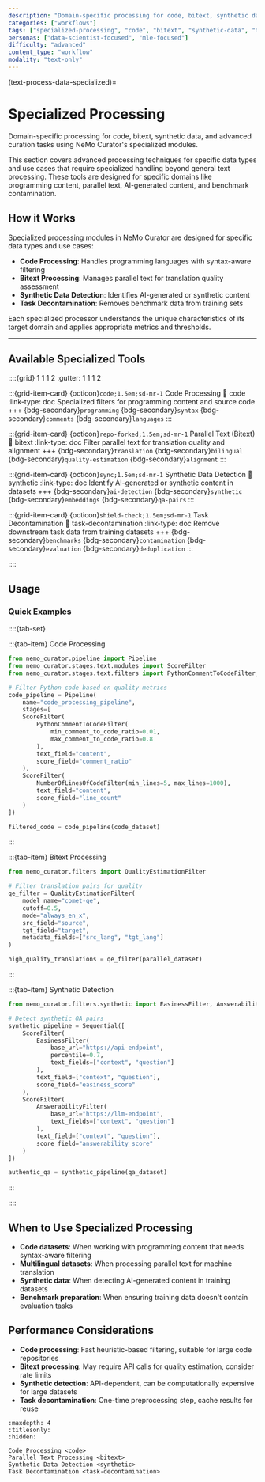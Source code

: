 ```yaml
---
description: "Domain-specific processing for code, bitext, synthetic data, and advanced curation tasks with specialized modules"
categories: ["workflows"]
tags: ["specialized-processing", "code", "bitext", "synthetic-data", "task-decontamination", "advanced"]
personas: ["data-scientist-focused", "mle-focused"]
difficulty: "advanced"
content_type: "workflow"
modality: "text-only"
---
```


(text-process-data-specialized)=
# Specialized Processing

Domain-specific processing for code, bitext, synthetic data, and advanced curation tasks using NeMo Curator's specialized modules.

This section covers advanced processing techniques for specific data types and use cases that require specialized handling beyond general text processing. These tools are designed for specific domains like programming content, parallel text, AI-generated content, and benchmark contamination.

## How it Works

Specialized processing modules in NeMo Curator are designed for specific data types and use cases:

- **Code Processing**: Handles programming languages with syntax-aware filtering
- **Bitext Processing**: Manages parallel text for translation quality assessment
- **Synthetic Data Detection**: Identifies AI-generated or synthetic content
- **Task Decontamination**: Removes benchmark data from training sets

Each specialized processor understands the unique characteristics of its target domain and applies appropriate metrics and thresholds.

---

## Available Specialized Tools

::::{grid} 1 1 1 2
:gutter: 1 1 1 2

:::{grid-item-card} {octicon}`code;1.5em;sd-mr-1` Code Processing
:link: code
:link-type: doc
Specialized filters for programming content and source code
+++
{bdg-secondary}`programming`
{bdg-secondary}`syntax`
{bdg-secondary}`comments`
{bdg-secondary}`languages`
:::

:::{grid-item-card} {octicon}`repo-forked;1.5em;sd-mr-1` Parallel Text (Bitext)
:link: bitext
:link-type: doc
Filter parallel text for translation quality and alignment
+++
{bdg-secondary}`translation`
{bdg-secondary}`bilingual`
{bdg-secondary}`quality-estimation`
{bdg-secondary}`alignment`
:::

:::{grid-item-card} {octicon}`sync;1.5em;sd-mr-1` Synthetic Data Detection
:link: synthetic
:link-type: doc
Identify AI-generated or synthetic content in datasets
+++
{bdg-secondary}`ai-detection`
{bdg-secondary}`synthetic`
{bdg-secondary}`embeddings`
{bdg-secondary}`qa-pairs`
:::

:::{grid-item-card} {octicon}`shield-check;1.5em;sd-mr-1` Task Decontamination
:link: task-decontamination
:link-type: doc
Remove downstream task data from training datasets
+++
{bdg-secondary}`benchmarks`
{bdg-secondary}`contamination`
{bdg-secondary}`evaluation`
{bdg-secondary}`deduplication`
:::

::::

## Usage

### Quick Examples

::::{tab-set}

:::{tab-item} Code Processing
```python
from nemo_curator.pipeline import Pipeline
from nemo_curator.stages.text.modules import ScoreFilter
from nemo_curator.stages.text.filters import PythonCommentToCodeFilter, NumberOfLinesOfCodeFilter

# Filter Python code based on quality metrics
code_pipeline = Pipeline(
    name="code_processing_pipeline",
    stages=[
    ScoreFilter(
        PythonCommentToCodeFilter(
            min_comment_to_code_ratio=0.01,
            max_comment_to_code_ratio=0.8
        ),
        text_field="content",
        score_field="comment_ratio"
    ),
    ScoreFilter(
        NumberOfLinesOfCodeFilter(min_lines=5, max_lines=1000),
        text_field="content", 
        score_field="line_count"
    )
])

filtered_code = code_pipeline(code_dataset)
```
:::

:::{tab-item} Bitext Processing
```python
from nemo_curator.filters import QualityEstimationFilter

# Filter translation pairs for quality
qe_filter = QualityEstimationFilter(
    model_name="comet-qe",
    cutoff=0.5,
    mode="always_en_x",
    src_field="source",
    tgt_field="target",
    metadata_fields=["src_lang", "tgt_lang"]
)

high_quality_translations = qe_filter(parallel_dataset)
```
:::

:::{tab-item} Synthetic Detection
```python
from nemo_curator.filters.synthetic import EasinessFilter, AnswerabilityFilter

# Detect synthetic QA pairs
synthetic_pipeline = Sequential([
    ScoreFilter(
        EasinessFilter(
            base_url="https://api-endpoint",
            percentile=0.7,
            text_fields=["context", "question"]
        ),
        text_field=["context", "question"],
        score_field="easiness_score"
    ),
    ScoreFilter(
        AnswerabilityFilter(
            base_url="https://llm-endpoint",
            text_fields=["context", "question"]
        ),
        text_field=["context", "question"],
        score_field="answerability_score"
    )
])

authentic_qa = synthetic_pipeline(qa_dataset)
```
:::


::::

## When to Use Specialized Processing

- **Code datasets**: When working with programming content that needs syntax-aware filtering
- **Multilingual datasets**: When processing parallel text for machine translation
- **Synthetic data**: When detecting AI-generated content in training datasets  
- **Benchmark preparation**: When ensuring training data doesn't contain evaluation tasks

## Performance Considerations

- **Code processing**: Fast heuristic-based filtering, suitable for large code repositories
- **Bitext processing**: May require API calls for quality estimation, consider rate limits
- **Synthetic detection**: API-dependent, can be computationally expensive for large datasets
- **Task decontamination**: One-time preprocessing step, cache results for reuse

```{toctree}
:maxdepth: 4
:titlesonly:
:hidden:

Code Processing <code>
Parallel Text Processing <bitext>
Synthetic Data Detection <synthetic>
Task Decontamination <task-decontamination>
``` 